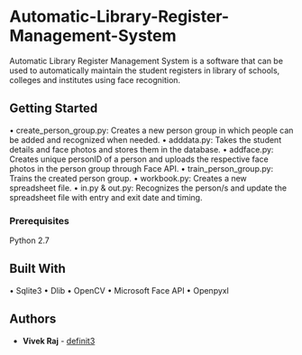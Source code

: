 # Automatic-Library-Register-Management-System
Automatic Library Register Management System is a software that can be used to automatically maintain the student registers in library of schools, colleges and institutes using face recognition.

## Getting Started

•	create_person_group.py: Creates a new person group in which people can be added and recognized when needed.
•	adddata.py: Takes the student details and face photos and stores them in the database.
•	addface.py: Creates unique personID of a person and uploads the respective face photos in the person group through Face API.
•	train_person_group.py: Trains the created person group.
•	workbook.py: Creates a new spreadsheet file.
•	in.py & out.py: Recognizes the person/s and update the spreadsheet file with entry and exit date and timing.

### Prerequisites

Python 2.7

## Built With

•	Sqlite3
•	Dlib
•	OpenCV
•	Microsoft Face API
•	Openpyxl

## Authors

* **Vivek Raj** - [definit3](https://github.com/definit3)
